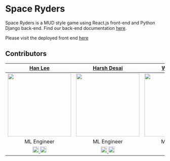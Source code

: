 # Space Ryders

Space Ryders is a MUD style game using React.js front-end and Python Django back-end. Find our back-end documentation [here](https://github.com/Space-Ryders/Space-Ryders-Back-End/blob/master/README.md).

Please visit the deployed front end [here](https://amazing-lewin-56da2a.netlify.com/)


## Contributors

|                                                                                  [Han Lee](https://github.com/leehanchung)                                                                                   |                                                                                    [Harsh Desai](https://github.com/hurshd0)                                                                                     |                                                                                     [Wenjing Liu](https://github.com/Nov05)                                                                                     |                                                                                     [Avraham Jacobsohn](https://github.com/noreallyimfine)                                                                                      |                                                                                       [Elliott Gunn](https://github.com/elliotgunn)                                                                                       |
| :-----------------------------------------------------------------------------------------------------------------------------------------------------------------------------------------------------------------: | :---------------------------------------------------------------------------------------------------------------------------------------------------------------------------------------------------------------: | :--------------------------------------------------------------------------------------------------------------------------------------------------------------------------------------------------------------------: | :-----------------------------------------------------------------------------------------------------------------------------------------------------------------------------------------------------------------: | :------------------------------------------------------------------------------------------------------------------------------------------------------------------------------------------------------------------: |
|                                             [<img src="https://ca.slack-edge.com/T4JUEB3ME-UJ8R7Q6LD-059f533a8d2f-512" width = "200" />](https://github.com/leehanchung)                                             |                                             [<img src="https://ca.slack-edge.com/T4JUEB3ME-UL74YV61J-9197680dcc05-512" width = "200" />](https://github.com/hurshd0)                                             |                                               [<img src="https://ca.slack-edge.com/T4JUEB3ME-UJ7MM6147-da306f44172b-512" width = "200" />](https://github.com/Nov05)                                               |                                             [<img src="https://ca.slack-edge.com/T4JUEB3ME-UJJJCQN4R-3d9845ab1b54-512" width = "200" />](https://github.com/noreallyimfine)                                              |                                                 [<img src="https://ca.slack-edge.com/T4JUEB3ME-UHQERUJDQ-7c73433ff948-512" width = "200" />](https://github.com/elliotgunn)                                                 |
|                                                                                                      ML Engineer                                                                                                      |                                                                                                 ML Engineer                                                                                                 |                                                                                                   ML Engineer                                                                                                    |                                                                                                 ML Engineer                                                                                                  |                                                                                                  ML Engineer                                                                                                  |
| [<img src="https://github.com/favicon.ico" width="20"> ](https://github.com/leehanchung) [ <img src="https://static.licdn.com/sc/h/al2o9zrvru7aqj8e1x2rzsrca" width="20"> ](https://www.linkedin.com/in/hanchunglee/) | [<img src="https://github.com/favicon.ico" width="20"> ](https://github.com/hurshd0) [ <img src="https://static.licdn.com/sc/h/al2o9zrvru7aqj8e1x2rzsrca" width="20"> ](https://www.linkedin.com/in/hurshd/) | [<img src="https://github.com/favicon.ico" width="20"> ](https://github.com/Nov05) [ <img src="https://static.licdn.com/sc/h/al2o9zrvru7aqj8e1x2rzsrca" width="20"> ](https://www.linkedin.com/in/wenjing-liu-ba928627/) | [<img src="https://github.com/favicon.ico" width="20"> ](https://github.com/noreallyimfine) [ <img src="https://static.licdn.com/sc/h/al2o9zrvru7aqj8e1x2rzsrca" width="20"> ](https://www.linkedin.com/in/avrahamjacobsohn/) | [<img src="https://github.com/favicon.ico" width="20"> ](https://github.com/elliotgunn) [ <img src="https://static.licdn.com/sc/h/al2o9zrvru7aqj8e1x2rzsrca" width="20"> ]() |